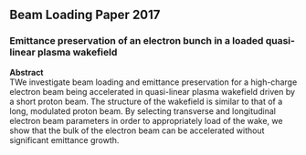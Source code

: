 ## Beam Loading Paper 2017
### Emittance preservation of an electron bunch in a loaded quasi-linear plasma wakefield

**Abstract**<br>
TWe investigate beam loading and emittance preservation for a high-charge electron beam being accelerated in quasi-linear plasma wakefield driven by a short proton beam. The structure of the wakefield is similar to that of a long, modulated proton beam. By selecting transverse and longitudinal electron beam parameters in order to  appropriately load of the wake, we show that the bulk of the electron beam can be accelerated without significant emittance growth.
